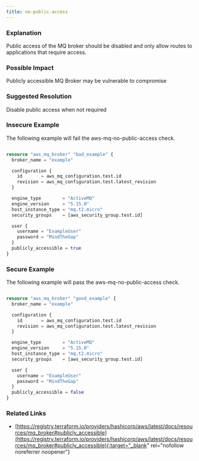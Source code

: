 ```yaml
---
title: no-public-access
---
```


### Explanation

Public access of the MQ broker should be disabled and only allow routes to applications that require access.

### Possible Impact
Publicly accessible MQ Broker may be vulnerable to compromise

### Suggested Resolution
Disable public access when not required


### Insecure Example

The following example will fail the aws-mq-no-public-access check.

```terraform

resource "aws_mq_broker" "bad_example" {
  broker_name = "example"

  configuration {
    id       = aws_mq_configuration.test.id
    revision = aws_mq_configuration.test.latest_revision
  }

  engine_type        = "ActiveMQ"
  engine_version     = "5.15.0"
  host_instance_type = "mq.t2.micro"
  security_groups    = [aws_security_group.test.id]

  user {
    username = "ExampleUser"
    password = "MindTheGap"
  }
  publicly_accessible = true
}

```



### Secure Example

The following example will pass the aws-mq-no-public-access check.

```terraform

resource "aws_mq_broker" "good_example" {
  broker_name = "example"

  configuration {
    id       = aws_mq_configuration.test.id
    revision = aws_mq_configuration.test.latest_revision
  }

  engine_type        = "ActiveMQ"
  engine_version     = "5.15.0"
  host_instance_type = "mq.t2.micro"
  security_groups    = [aws_security_group.test.id]

  user {
    username = "ExampleUser"
    password = "MindTheGap"
  }
  publicly_accessible = false
}

```




### Related Links


- [https://registry.terraform.io/providers/hashicorp/aws/latest/docs/resources/mq_broker#publicly_accessible](https://registry.terraform.io/providers/hashicorp/aws/latest/docs/resources/mq_broker#publicly_accessible){:target="_blank" rel="nofollow noreferrer noopener"}


